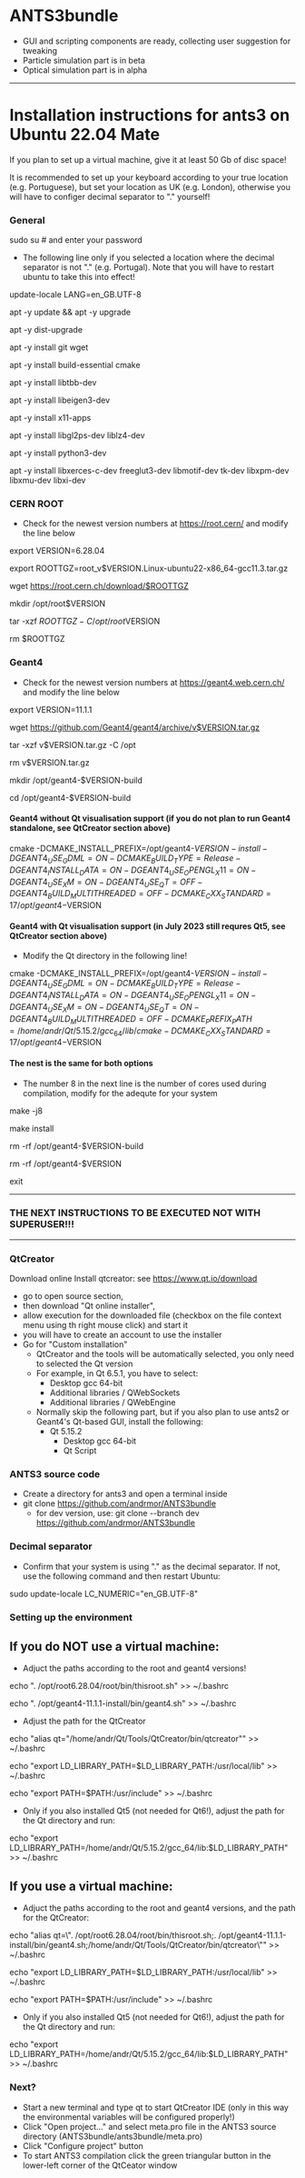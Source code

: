 # ANTS3bundle

* GUI and scripting components are ready, collecting user suggestion for tweaking
* Particle simulation part is in beta
* Optical simulation part is in alpha

---

# Installation instructions for ants3 on Ubuntu 22.04 Mate

If you plan to set up a virtual machine, give it at least 50 Gb of disc space!

It is recommended to set up your keyboard according to your true location (e.g. Portuguese), but set your location as UK (e.g. London), otherwise you will have to configer decimal separator to "." yourself!

### General

sudo su      # and enter your password

* The following line only if you selected a location where the decimal separator is not "." (e.g. Portugal). Note that you will have to restart ubuntu to take this into effect!

update-locale LANG=en_GB.UTF-8

apt -y update && apt -y upgrade

apt -y dist-upgrade

apt -y install git wget

apt -y install build-essential cmake

apt -y install libtbb-dev

apt -y install libeigen3-dev

apt -y install x11-apps

apt -y install libgl2ps-dev liblz4-dev

apt -y install python3-dev

apt -y install libxerces-c-dev freeglut3-dev libmotif-dev tk-dev libxpm-dev libxmu-dev libxi-dev

### CERN ROOT

* Check for the newest version numbers at https://root.cern/ and modify the line below

export VERSION=6.28.04

export ROOTTGZ=root_v$VERSION.Linux-ubuntu22-x86_64-gcc11.3.tar.gz

wget https://root.cern.ch/download/$ROOTTGZ

mkdir /opt/root$VERSION

tar -xzf $ROOTTGZ -C /opt/root$VERSION

rm $ROOTTGZ

### Geant4

* Check for the newest version numbers at https://geant4.web.cern.ch/ and modify the line below

export VERSION=11.1.1

wget https://github.com/Geant4/geant4/archive/v$VERSION.tar.gz

tar -xzf v$VERSION.tar.gz -C /opt

rm v$VERSION.tar.gz

mkdir /opt/geant4-$VERSION-build

cd /opt/geant4-$VERSION-build

#### Geant4 without Qt visualisation support (if you do not plan to run Geant4 standalone, see QtCreator section above)

cmake -DCMAKE_INSTALL_PREFIX=/opt/geant4-$VERSION-install -DGEANT4_USE_GDML=ON -DCMAKE_BUILD_TYPE=Release -DGEANT4_INSTALL_DATA=ON -DGEANT4_USE_OPENGL_X11=ON -DGEANT4_USE_XM=ON -DGEANT4_USE_QT=OFF -DGEANT4_BUILD_MULTITHREADED=OFF -DCMAKE_CXX_STANDARD=17 /opt/geant4-$VERSION

#### Geant4 with Qt visualisation support (in July 2023 still requres Qt5, see QtCreator section above)

* Modify the Qt directory in the following line!

cmake -DCMAKE_INSTALL_PREFIX=/opt/geant4-$VERSION-install -DGEANT4_USE_GDML=ON -DCMAKE_BUILD_TYPE=Release -DGEANT4_INSTALL_DATA=ON -DGEANT4_USE_OPENGL_X11=ON -DGEANT4_USE_XM=ON -DGEANT4_USE_QT=ON -DGEANT4_BUILD_MULTITHREADED=OFF -DCMAKE_PREFIX_PATH=/home/andr/Qt/5.15.2/gcc_64/lib/cmake -DCMAKE_CXX_STANDARD=17 /opt/geant4-$VERSION

#### The nest is the same for both options
* The number 8 in the next line is the number of cores used during compilation, modify for the adequte for your system

make -j8           

make install

rm -rf /opt/geant4-$VERSION-build

rm -rf /opt/geant4-$VERSION

exit

---
### THE NEXT INSTRUCTIONS TO BE EXECUTED NOT WITH SUPERUSER!!!
---
### QtCreator

Download online Install qtcreator: see https://www.qt.io/download

* go to open source section, 
* then download "Qt online installer",
* allow execution for the downloaded file (checkbox on the file context menu using th right mouse click) and start it
* you will have to create an account to use the installer
* Go for "Custom installation"
    * QtCreator and the tools will be automatically selected, you only need to selected the Qt version
    * For example, in Qt 6.5.1, you have to select:
      * Desktop gcc 64-bit
      * Additional libraries / QWebSockets
      * Additional libraries / QWebEngine
    * Normally skip the following part, but if you also plan to use ants2 or Geant4's Qt-based GUI, install the following:
        * Qt 5.15.2
           * Desktop gcc 64-bit
           * Qt Script

### ANTS3 source code
* Create a directory for ants3 and open a terminal inside
* git clone https://github.com/andrmor/ANTS3bundle
   * for dev version, use: git clone --branch dev https://github.com/andrmor/ANTS3bundle
 
### Decimal separator

* Confirm that your system is using "." as the decimal separator. If not, use the following command and then restart Ubuntu:

sudo update-locale LC_NUMERIC="en_GB.UTF-8"

### Setting up the environment

## If you do NOT use a virtual machine:

* Adjuct the paths according to the root and geant4 versions!

echo ". /opt/root6.28.04/root/bin/thisroot.sh" >> ~/.bashrc

echo ". /opt/geant4-11.1.1-install/bin/geant4.sh" >> ~/.bashrc
                
* Adjust the path for the QtCreator

echo "alias qt="/home/andr/Qt/Tools/QtCreator/bin/qtcreator"" >> ~/.bashrc

echo "export LD_LIBRARY_PATH=\$LD_LIBRARY_PATH:/usr/local/lib" >>  ~/.bashrc

echo "export PATH=\$PATH:/usr/include" >>  ~/.bashrc

* Only if you also installed Qt5 (not needed for Qt6!), adjust the path for the Qt directory and run:

echo "export LD_LIBRARY_PATH=/home/andr/Qt/5.15.2/gcc_64/lib:\$LD_LIBRARY_PATH" >>  ~/.bashrc

## If you use a virtual machine:

* Adjuct the paths according to the root and geant4 versions, and the path for the QtCreator:

echo "alias qt=\\". /opt/root6.28.04/root/bin/thisroot.sh;. /opt/geant4-11.1.1-install/bin/geant4.sh;/home/andr/Qt/Tools/QtCreator/bin/qtcreator\\"" >> ~/.bashrc
              
echo "export LD_LIBRARY_PATH=\$LD_LIBRARY_PATH:/usr/local/lib" >>  ~/.bashrc

echo "export PATH=\$PATH:/usr/include" >>  ~/.bashrc

* Only if you also installed Qt5 (not needed for Qt6!), adjust the path for the Qt directory and run:

echo "export LD_LIBRARY_PATH=/home/andr/Qt/5.15.2/gcc_64/lib:\$LD_LIBRARY_PATH" >>  ~/.bashrc

### Next?

* Start a new terminal and type qt to start QtCreator IDE (only in this way the environmental variables will be configured properly!)
* Click "Open project..." and select meta.pro file in the ANTS3 source directory (ANTS3bundle/ants3bundle/meta.pro)
* Click "Configure project" button
* To start ANTS3 compilation click the green triangular button in the lower-left corner of the QtCeator window
